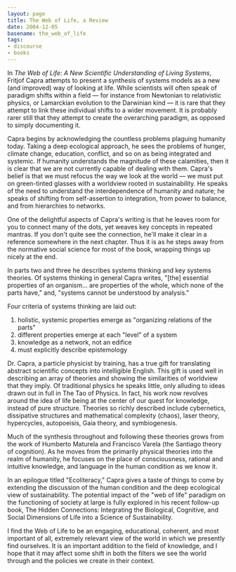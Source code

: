 ```yaml
---
layout: page
title: The Web of Life, a Review
date: 2004-12-05
basename: the_web_of_life
tags:
- discourse
- books
---
```


In _The Web of Life: A New Scientific Understanding of Living Systems_, Fritjof
Capra attempts to present a synthesis of systems models as a new (and improved)
way of looking at life. While scientists will often speak of paradigm shifts
within a field &mdash; for instance from Newtonian to relativistic physics, or
Lamarckian evolution to the Darwinian kind &mdash; it is rare that they attempt
to link these individual shifts to a wider movement. It is probably rarer still
that they attempt to create the overarching paradigm, as opposed to simply
documenting it.

<!--more-->

Capra begins by acknowledging the countless problems plaguing humanity today.
Taking a deep ecological approach, he sees the problems of hunger, climate
change, education, conflict, and so on as being integrated and systemic. If
humanity understands the magnitude of these calamities, then it is clear that we
are not currently capable of dealing with them. Capra's belief is that we must
refocus the way we look at the world &mdash; we must put on green-tinted glasses
with a worldview rooted in sustainability. He speaks of the need to understand
the interdependence of humanity and nature; he speaks of shifting from
self-assertion to integration, from power to balance, and from hierarchies to
networks.

One of the delightful aspects of Capra's writing is that he leaves room for you
to connect many of the dots, yet weaves key concepts in repeated mantras. If you
don't quite see the connection, he'll make it clear in a reference somewhere in
the next chapter. Thus it is as he steps away from the normative social science
for most of the book, wrapping things up nicely at the end.

In parts two and three he describes systems thinking and key systems theories.
Of systems thinking in general Capra writes, "[the] essential properties of an
organism&hellip; are properties of the whole, which none of the parts have,"
and, "systems cannot be understood by analysis."

Four criteria of systems thinking are laid out:

<ol>
<li>holistic, systemic properties emerge as "organizing relations of the parts"
<li>different properties emerge at each "level" of a system
<li>knowledge as a network, not an edifice
<li>must explicitly describe epistemology
</ol>

Dr. Capra, a particle physicist by training, has a true gift for translating
abstract scientific concepts into intelligible English. This gift is used well
in describing an array of theories and showing the similarities of worldview
that they imply. Of traditional physics he speaks little, only alluding  to
ideas drawn out in full in The Tao of Physics. In fact, his work now revolves
around the idea of life being at the center of our quest for knowledge, instead
of pure structure. Theories so richly described include cybernetics, dissipative
structures and mathematical complexity (chaos), laser theory, hypercycles,
autopoeisis, Gaia theory, and symbiogenesis. 

Much of the synthesis throughout and following these theories grows from the
work of Humberto Maturela and Francisco Varela (the Santiago theory of
cognition). As he moves from the primarily physical theories into the realm of
humanity, he focuses on the place of consciousness, rational and intuitive
knowledge, and language in the human condition as we know it.

In an epilogue titled "Ecoliteracy," Capra gives a taste of things to come by
extending the discussion of the human condition and the deep ecological view of
sustainability. The potential impact of the "web of life" paradigm on the
functioning of society at large is fully explored in his recent follow-up book,
The Hidden Connections: Integrating the Biological, Cognitive, and Social
Dimensions of Life into a Science of Sustainability.

I find the Web of Life to be an engaging, educational, coherent, and most
important of all, extremely relevant view of the world in which we presently
find ourselves. It is an important addition to the field of knowledge, and I
hope that it may affect some shift in both the filters we see the world through
and the policies we create in their context.
